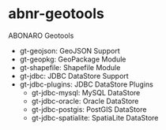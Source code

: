 # abnr-geotools
ABONARO Geotools
- gt-geojson: GeoJSON Support
- gt-geopkg: GeoPackage Module
- gt-shapefile: Shapefile Module
- gt-jdbc: JDBC DataStore Support
- gt-jdbc-plugins: JDBC DataStore Plugins
  - gt-jdbc-mysql: MySQL DataStore
  - gt-jdbc-oracle: Oracle DataStore
  - gt-jdbc-postgis: PostGIS DataStore
  - gt-jdbc-spatialite: SpatiaLite DataStore
